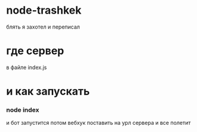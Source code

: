 # node-trashkek
блять я захотел и переписал


# где сервер
в файле index.js

# и как запускать
### node index
и бот запустится
потом вебхук поставить на урл сервера и все полетит